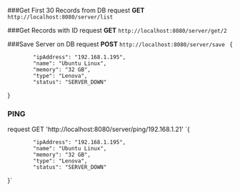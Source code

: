 ###Get First 30 Records from DB
request **GET**
`http://localhost:8080/server/list`

###Get Records with ID
request **GET** 
`http://localhost:8080/server/get/2`

###Save Server on DB
request **POST** 
`http://localhost:8080/server/save
` {

            "ipAddress": "192.168.1.195",
            "name": "Ubuntu Linux",
            "memory": "32 GB",
            "type": "Lenova",
            "status": "SERVER_DOWN"
}


### PING
request GET 'http://localhost:8080/server/ping/192.168.1.21' 
`{

            "ipAddress": "192.168.1.195",
            "name": "Ubuntu Linux",
            "memory": "32 GB",
            "type": "Lenova",
            "status": "SERVER_DOWN"
}`



